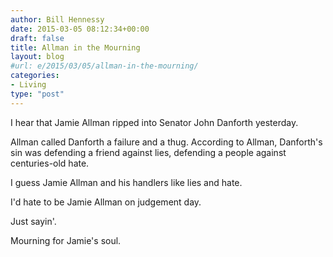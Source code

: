 ```yaml
---
author: Bill Hennessy
date: 2015-03-05 08:12:34+00:00
draft: false
title: Allman in the Mourning
layout: blog
#url: e/2015/03/05/allman-in-the-mourning/
categories:
- Living
type: "post"
---
```


I hear that Jamie Allman ripped into Senator John Danforth yesterday.

Allman called Danforth a failure and a thug. According to Allman, Danforth's sin was defending a friend against lies, defending a people against centuries-old hate.

I guess Jamie Allman and his handlers like lies and hate.

I'd hate to be Jamie Allman on judgement day.

Just sayin'.

Mourning for Jamie's soul.




